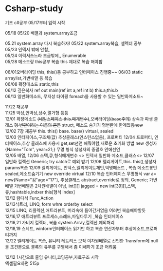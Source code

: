 # Csharp-study
기초 c#공부 05/17부터 입력 시작

05/18
05/20 배열과 system.array조금

05.21 system.array 다시 복습하자!
05/22 system.array복습, 셀렉터 공부<br>
05/23 인덱서 밖에 안함,,<br>
05/24 이력서쓰느라 조금밖에,, Enumerable<br>
05/28 메소드랑 this공부 복습 this 제대로 복습 해야함<br>

06/01오버라이딩 this, this()등 공부하고 인터페이스 진행중~~
06/03 static arraylist,가변배열 등 복습<br>
06/08 확장매소드 static,this<br>
06/12 깊은복사 ref out main(ref int a,ref int b) this.a;this.b<br>
06/13 일반화메소드, 무지성 타이핑 foreach를 사용할 수 있는 일반화메소드~

11/22 재공부<br>
11/25 박싱,언박싱,상수,열거형 등등<br>
12/01 확장메소드 ~~(네임스페이스 this.매개변수)~~,오버라이딩~~(base주의)~~ 상속과 파생 클래스 ~~형 변환이라는 이름의 혼돈~~ struct, 메소드 숨기기 형변환에 한계있음~~new~~<br>
12/02 7장 재공부 this. this() base. base() virtual, sealed <br>
12/03 인터페이스,구조체(값) 추상클래스(인스턴스없음), 프로퍼티
12/04 프로퍼티, 인터페이스,추상 클래스에 사용시 get,set선언 해줘야함,새로운 초기화 방법 new 생성자{Name="Tom", year=21;} 무명 형식 생성자의 중괄호 안에선언  
12/05 배열,
12/06 스택,큐,형식매개변수 <> 인덱서 일반화 메소드,클래스<>
12/07 일반화 컬렉션 Generic; try catch로 예외 받기
12/08 델리게이트,this. this(),생성자 params복습
12/09 델리게이트, 인덱스,델리게이트체인,익명메소드 , 복습 메소드봉인 sealed,메소드숨기기 new override virtual
12/10 복습 인터페이스 무명형식 var a= new{Name="김"age="17"}, 추상클래스 abstract,override로 정의, Generic; 가변배열 가변배열은 2차원배열이 아님, int[][] jagged = new int[39][],스택,큐,hashtable,indxer this[형식 index]<br>
12/12 람다식 Func,Action <br>
12/13식트리, LINQ, form whre orderby select<br>
12/15 LINQ, 리플렉션,애트리뷰트, 머리속에 들어간거없음 여러번 복습해야할듯<br>
12/16,17 애트리뷰트 프로세스,스레드,파일다루기 _복습 인터페이스<br>
12/18,21 가비지 컬렉터, 복습 system.Array,컬렉션,예외처리 <br>
12/18,19 스레드, winform인터페이스 읽기만 하고 복습 연산자부터 추상메소드,프로퍼티까지<br>
12/22 델리게이트 복습, 유니티 테트리스 모작 이차원배열로 선언한 Transform에 null을 조건문으로 블록의 유무를 구별해서 좀 이해하기 조금 어려움

12/12 1시간으로 줄임 유니티,코딩공부,자료구조 시작<br/>
엑셀필요하면 515p

